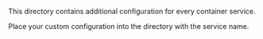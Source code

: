 This directory contains additional configuration for every container service.

Place your custom configuration into the directory with the service name.
